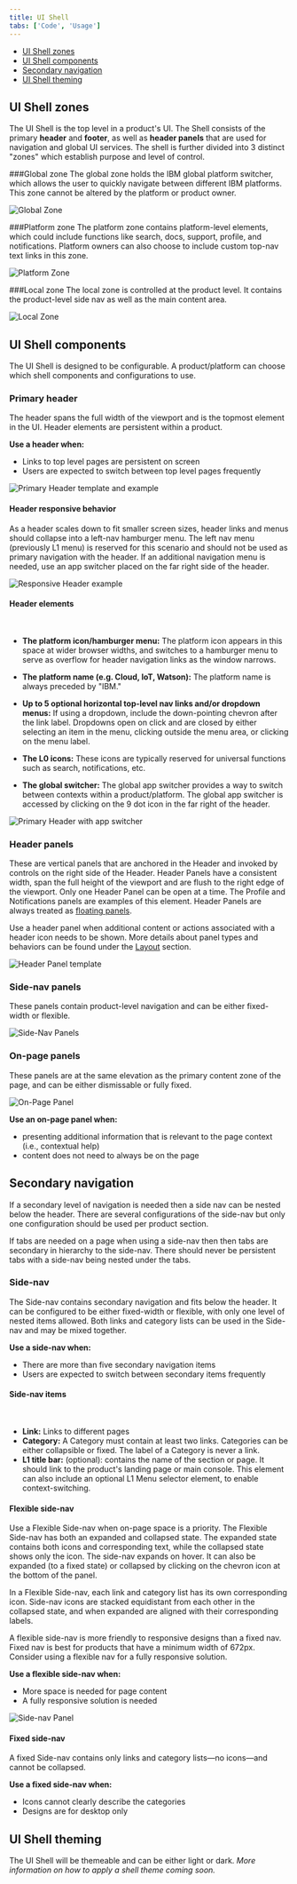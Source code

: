 ```yaml
---
title: UI Shell
tabs: ['Code', 'Usage']
---
```


<anchor-links>
<ul>
    <li><a href="#ui-shell-zones">UI Shell zones</a></li>
    <li><a href="#ui-shell-components">UI Shell components</a></li>
    <li><a href="#secondary-navigation">Secondary navigation</a></li>
    <li><a href="#ui-shell-theming">UI Shell theming</a></li>
    
</ul>
</anchor-links>


## UI Shell zones

The UI Shell is the top level in a product's UI. The Shell consists of the primary **header** and **footer**, as well as **header panels** that are used for navigation and global UI services. The shell is further divided into 3 distinct "zones" which establish purpose and level of control.

###Global zone
The global zone holds the IBM global platform switcher, which allows the user to quickly navigate between different IBM platforms. This zone cannot be altered by the platform or product owner.

<image-component cols="12">

![Global Zone](images/zones-global.png)

</image-component>

###Platform zone
The platform zone contains platform-level elements, which could include functions like search, docs, support, profile, and notifications. Platform owners can also choose to include custom top-nav text links in this zone.

<image-component cols="12">

![Platform Zone](images/zones-platform.png)

</image-component>


###Local zone
The local zone is controlled at the product level. It contains the product-level side nav as well as the main content area.


<image-component cols="12">

![Local Zone](images/zones-local.png)

</image-component>


## UI Shell components

The UI Shell is designed to be configurable. A product/platform can choose which shell components and configurations to use.

### Primary header

The header spans the full width of the viewport and is the topmost element in the UI. Header elements are persistent within a product.

**Use a header when:**

- Links to top level pages are persistent on screen
- Users are expected to switch between top level pages frequently

<image-component cols="12">

![Primary Header template and example](images/header-generic.png)

</image-component>


#### Header responsive behavior

As a header scales down to fit smaller screen sizes, header links and menus should collapse into a left-nav hamburger menu. The left nav menu (previously L1 menu) is reserved for this scenario and should not be used as primary navigation with the header. If an additional navigation menu is needed, use an app switcher placed on the far right side of the header.

<image-component cols="12">

![Responsive Header example](images/header-responsive.png)

</image-component>

#### Header elements

<br>

- **The platform icon/hamburger menu:** The platform icon appears in this space at wider browser widths, and switches to a hamburger menu to serve as overflow for header navigation links as the window narrows.

- **The platform name (e.g. Cloud, IoT, Watson):** The platform name is always preceded by "IBM."

- **Up to 5 optional horizontal top-level nav links and/or dropdown menus:**
 If using a dropdown, include the down-pointing chevron after the link label. Dropdowns open on click and are closed by either selecting an item in the menu, clicking outside the menu area, or clicking on the menu label.

- **The L0 icons:** These icons are typically reserved for universal functions such as search, notifications, etc.

- **The global switcher:** The global app switcher provides a way to switch between contexts within a product/platform. The global app switcher is accessed by clicking on the 9 dot icon in the far right of the header.

<image-component cols="12">

![Primary Header with app switcher](images/header-app-switcher2.png)

</image-component>


### Header panels

These are vertical panels that are anchored in the Header and invoked by controls on the right side of the Header. Header Panels have a consistent width, span the full height of the viewport and are flush to the right edge of the viewport. Only one Header Panel can be open at a time. The Profile and Notifications panels are examples of this element. Header Panels are always treated as [floating panels](/experimental/layout#panel-behavior).

Use a header panel when additional content or actions associated with a header icon needs to be shown. More details about panel types and behaviors can be found under the [Layout](../experimental/layout/#panel-behavior) section.

<image-component cols="12">

![Header Panel template](images/header-panel.png)

</image-component>

### Side-nav panels

These panels contain product-level navigation and can be either fixed-width or flexible.

<image-component cols="12">

![Side-Nav Panels](images/side-nav-panel.png)

</image-component>

### On-page panels

These panels are at the same elevation as the primary content zone of the page, and can be either dismissable or fully fixed.

<image-component cols="12">

![On-Page Panel](images/on-page-panel.png)

</image-component>

**Use an on-page panel when:**

- presenting additional information that is relevant to the page context (i.e., contextual help)
- content does not need to always be on the page

<!--### Footer
Product footers are persistent and attached to the bottom of the browser window. A footer should be reserved for actions or information that is pertinent to the users current workflow. Footers should have clear means of dismissal. <mark>This is an unusual way to treat a footer, especially with it being dismissable... Is this really how we want to define them? -CJC</mark> <mark>Which "zone" does the footer belong to? - CJC</mark>

![Footer](images/footer-1.png) -->

## Secondary navigation

If a secondary level of navigation is needed then a side nav can be nested below the header. There are several configurations of the side-nav but only one configuration should be used per product section.

If tabs are needed on a page when using a side-nav then then tabs are secondary in hierarchy to the side-nav. There should never be persistent tabs with a side-nav being nested under the tabs.

<!--
### L1 Navigation Menu

Some products/platforms require an additional level of navigation above the side nav. The L1 menu behaves like a product selector within the platform; the L1 selection will change the active product and thus the contents of the L2 menu.

The L1 Menu is accessed by clicking on the header's left-side hamburger menu. It is always styled as a floating menu.

![L1 Navigation menu](images/L1-navigation.png)
-->

### Side-nav

The Side-nav contains secondary navigation and fits below the header. It can be configured to be either fixed-width or flexible, with only one level of nested items allowed. Both links and category lists can be used in the Side-nav and may be mixed together.

**Use a side-nav when:**

- There are more than five secondary navigation items
- Users are expected to switch between secondary items frequently

#### Side-nav items

<br>

- **Link:** Links to different pages
- **Category:** A Category must contain at least two links. Categories can be either collapsible or fixed. The label of a Category is never a link.
- **L1 title bar:** (optional): contains the name of the section or page. It should link to the product's landing page or main console. This element can also include an optional L1 Menu selector element, to enable context-switching.

#### Flexible side-nav

Use a Flexible Side-nav when on-page space is a priority. The Flexible Side-nav has both an expanded and collapsed state. The expanded state contains both icons and corresponding text, while the collapsed state shows only the icon. The side-nav expands on hover. It can also be expanded (to a fixed state) or collapsed by clicking on the chevron icon at the bottom of the panel.

In a Flexible Side-nav, each link and category list has its own corresponding icon. Side-nav icons are stacked equidistant from each other in the collapsed state, and when expanded are aligned with their corresponding labels.

A flexible side-nav is more friendly to responsive designs than a fixed nav. Fixed nav is best for products that have a minimum width of 672px. Consider using a flexible nav for a fully responsive solution.

**Use a flexible side-nav when:**

- More space is needed for page content
- A fully responsive solution is needed

<image-component cols="12">

![Side-nav Panel](images/side-nav-panel.png)

</image-component>

#### Fixed side-nav

A fixed Side-nav contains only links and category lists—no icons—and cannot be collapsed.

**Use a fixed side-nav when:**

- Icons cannot clearly describe the categories
- Designs are for desktop only

<!--
The left side navigation component can be fixed or flexible-width. It allows for two levels of nesting.
#### L1 title bar (optional)

The L1 element contains the name of the product. It should link to the product's landing page or main console. This element can also include an optional selector element, to enable context-switching.

#### L2 nav items

L2 nav items can be either a Category or a Link. When clicked, L2 Categories reveal or hide a group of L3 Links. L2 Category items cannot contain links.

#### L3 Links
A Category must contain at least 3 L3 Links.

<mark>Side nav with L1, L2, L3 annotations.
-->

<!--

All vertical panels expand to fill the full height of the browser window.

### Flexible Panel

The Flexible Panel style allows for both a collapsed state and an expanded state. The expanded state of a Flexible Panel is a fixed width and cannot be adjusted by the user. By default, the collapsed Flexible Panel will expand when the user hovers over any portion of panel. The user can lock this panel into the expanded or collapsed state by clicking on the chevron control at the bottom of the panel. Flexible side nav panels should default to the expanded state on first use.

![Flexible panel collapsed and expanded](images/expanded-collapsed.png)

### Fixed Panel

Fixed panels maintain a static width and come in two sizes: default (256 px) and small (208 px).

![Fixed panel example](images/fixed-nav.png)

### Floating Panel

This panel style is at a higher elevation than the primary content area and includes a drop shadow. Floating panels conceal any UI elements below them and must be dismissable by the user. Floating panels are always fixed-width at 256px.

![Floating panel example](images/Floating-nav.png)

-->

## UI Shell theming

The UI Shell will be themeable and can be either light or dark. _More information on how to apply a shell theme coming soon._

